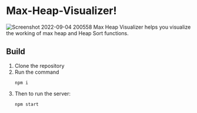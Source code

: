 # Max-Heap-Visualizer!
![Screenshot 2022-09-04 200558](https://user-images.githubusercontent.com/67941652/188319108-81ae14e9-2a53-4e0a-a7b4-7040e4eb21ad.png)
Max Heap Visualizer helps you visualize the working of max heap and Heap Sort functions.
## Build
1. Clone the repository
2. Run the command 
    ```
    npm i
    ```
3. Then to run the server:
    ```
    npm start
    ```
